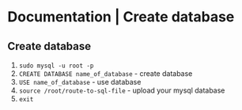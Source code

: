 # Documentation | Create database

## Create database
1. `sudo mysql -u root -p`
2. `CREATE DATABASE name_of_database` - create database
3. `USE name_of_database` - use database
4. `source /root/route-to-sql-file` - upload your mysql database
5. `exit`